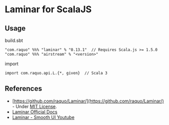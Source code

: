 # Laminar for ScalaJS

## Usage

build.sbt
```
"com.raquo" %%% "laminar" % "0.13.1"  // Requires Scala.js >= 1.5.0
"com.raquo" %%% "airstream" % "<version>"
```

import
```
import com.raquo.api.L.{*, given}  // Scala 3
```


## References
- [https://github.com/raquo/Laminar/](https://github.com/raquo/Laminar/) - Under [MIT License](https://github.com/raquo/laminar/blob/master/LICENSE.md).
- [Laminar Official Docs](https://laminar.dev/documentation)
- [Laminar - Smooth UI Youtube](https://www.youtube.com/watch?v=L_AHCkl6L-Q)
